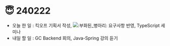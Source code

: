 # 😇 240222

* 오늘 한 일 : 킥오프 기획서 작성, ![:부화된\_병아리:](https://a.slack-edge.com/production-standard-emoji-assets/14.0/apple-medium/1f425.png) 요구사항 반영, TypeScript 세미나
* 내일 할 일 : GC Backend 회의, Java-Spring 강의 듣기

